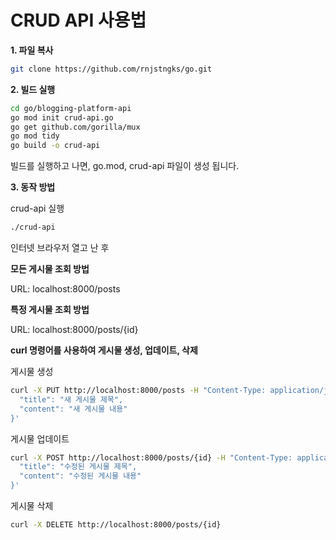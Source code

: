 # CRUD API 사용법

**1. 파일 복사**
```sh
git clone https://github.com/rnjstngks/go.git
```

**2. 빌드 실행**
```sh
cd go/blogging-platform-api
go mod init crud-api.go
go get github.com/gorilla/mux
go mod tidy
go build -o crud-api
```

빌드를 실행하고 나면, go.mod, crud-api 파일이 생성 됩니다.

**3. 동작 방법**

crud-api 실행
```sh
./crud-api
```

인터넷 브라우저 열고 난 후

**모든 게시물 조회 방법**

URL: localhost:8000/posts

**특정 게시물 조회 방법**

URL: localhost:8000/posts/{id}

**curl 명령어를 사용하여 게시물 생성, 업데이트, 삭제**

게시물 생성
```sh
curl -X PUT http://localhost:8000/posts -H "Content-Type: application/json" -d '{
  "title": "새 게시물 제목",
  "content": "새 게시물 내용"
}'
```

게시물 업데이트
```sh
curl -X POST http://localhost:8000/posts/{id} -H "Content-Type: application/json" -d '{
  "title": "수정된 게시물 제목",
  "content": "수정된 게시물 내용"
}'
```
게시물 삭제
```sh
curl -X DELETE http://localhost:8000/posts/{id}
```